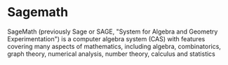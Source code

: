 # Sagemath
SageMath (previously Sage or SAGE, "System for Algebra and Geometry Experimentation") is a computer algebra system (CAS) with features covering many aspects of mathematics, including algebra, combinatorics, graph theory, numerical analysis, number theory, calculus and statistics
